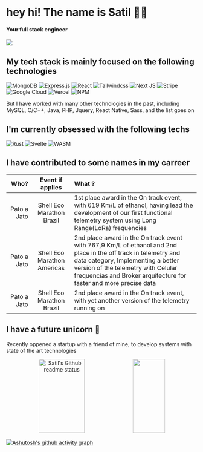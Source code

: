 # hey hi! The name is Satil 👋🏻

#### Your full stack engineer

![](https://komarev.com/ghpvc/?username=satilpereira&color=blueviolet)

## My tech stack is mainly focused on the following technologies

![MongoDB](https://img.shields.io/badge/MongoDB-%234ea94b.svg?style=for-the-badge&logo=mongodb&logoColor=white)
![Express.js](https://img.shields.io/badge/express.js-%23404d59.svg?style=for-the-badge&logo=express&logoColor=%2361DAFB)
![React](https://img.shields.io/badge/react-%2320232a.svg?style=for-the-badge&logo=react&logoColor=%2361DAFB)
![Tailwindcss](https://img.shields.io/badge/Tailwind_CSS-38B2AC?style=for-the-badge&logo=tailwind-css&logoColor=white)
![Next JS](https://img.shields.io/badge/Next-black?style=for-the-badge&logo=next.js&logoColor=white)
![Stripe](https://img.shields.io/badge/Stripe-626CD9?style=for-the-badge&logo=Stripe&logoColor=white)
![Google Cloud](https://img.shields.io/badge/GoogleCloud-%234285F4.svg?style=for-the-badge&logo=google-cloud&logoColor=white)
![Vercel](https://img.shields.io/badge/vercel-%23000000.svg?style=for-the-badge&logo=vercel&logoColor=white)
![NPM](https://img.shields.io/badge/NPM-%23CB3837.svg?style=for-the-badge&logo=npm&logoColor=white)

But I have worked with many other technologies in the past, including MySQL, C/C++, Java, PHP, Jquery, React Native, Sass, and the list goes on

## I'm currently obsessed with the following techs

![Rust](https://img.shields.io/badge/rust-%23000000.svg?style=for-the-badge&logo=rust&logoColor=white)
![Svelte](https://img.shields.io/badge/svelte-%23f1413d.svg?style=for-the-badge&logo=svelte&logoColor=white)
![WASM](https://img.shields.io/badge/WebAssembly-654FF0?style=for-the-badge&logo=WebAssembly&logoColor=white)

## I have contributed to some names in my carreer

|        Who? |      Event if applies       | What ?                                                                                                                                                                                                                                                           |
| ----------: | :-------------------------: | :--------------------------------------------------------------------------------------------------------------------------------------------------------------------------------------------------------------------------------------------------------------- |
| Pato a Jato |  Shell Eco Marathon Brazil  | 1st place award in the On track event, with 619 Km/L of ethanol, having lead the development of our first functional telemetry system using Long Range(LoRa) frequencies                                                                                         |
| Pato a Jato | Shell Eco Marathon Americas | 2nd place award in the On track event with 767,9 Km/L of ethanol and 2nd place in the off track in telemetry and data category, Implementing a better version of the telemetry with Celular frequencias and Broker arquitecture for faster and more precise data |
| Pato a Jato |  Shell Eco Marathon Brazil  | 2nd place award in the On track event, with yet another version of the telemetry running on                                                                                                                                                                      |

## I have a future unicorn 🦄

Recently oppened a startup with a friend of mine, to develop systems with state of the art technologies

<div align="center">
  <img width="49%" height="195px" src="https://github-readme-status-olive.vercel.app/api?username=satilpereira&show=reviews&hide=prs&number_format=long&show_icons=true&include_all_commits=true&hide_border=true&title_color=83c5be&icon_color=006d77&text_color=c9d1d9&bg_color=0d1117" alt="Satil's Github readme status" />
  <img width="41%" height="195px" src="https://github-readme-status-olive.vercel.app/api/top-langs/?username=satilpereira&langs_count=8&include_all_commits=true&layout=donut&hide_border=true&title_color=83c5be&text_color=c9d1d9&bg_color=0d1117" />
</div>

[![Ashutosh's github activity graph](https://github-readme-activity-graph.vercel.app/graph?username=satilpereira&bg_color=0d1117&color=83c5be&title_color=83c5be&line=006d77&point=c9d1d9&area=true&area_color=006d77&hide_border=true)](https://github.com/ashutosh00710/github-readme-activity-graph)
